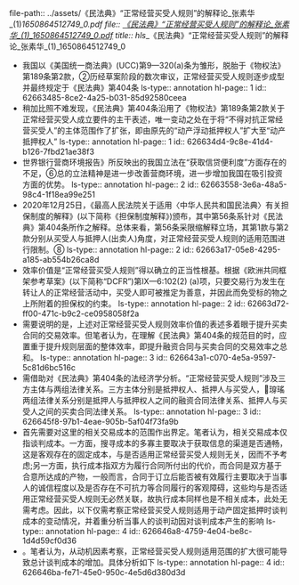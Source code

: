 file-path:: ../assets/《民法典》“正常经营买受人规则”的解释论_张素华_(1)_1650864512749_0.pdf
file:: [《民法典》“正常经营买受人规则”的解释论_张素华_(1)_1650864512749_0.pdf](../assets/《民法典》“正常经营买受人规则”的解释论_张素华_(1)_1650864512749_0.pdf)
title:: hls__《民法典》“正常经营买受人规则”的解释论_张素华_(1)_1650864512749_0

- 我国以《美国统一商法典》(UCC)第9—320(a)条为雏形，脱胎于《物权法》第189条第2款，②历经草案阶段的数次审议，正常经营买受人规则逐步成型并最终规定于《民法典》第404条
  ls-type:: annotation
  hl-page:: 1
  id:: 62663485-8ce2-4a25-b031-85d92580ceea
- 稍加比照不难发现，《民法典》第404条沿用了《物权法》第189条第2款关于正常经营买受人成立要件的主干表述，唯一变动之处在于将“不得对抗正常经营买受人”的主体范围作了扩张，即由原先的“动产浮动抵押权人”扩大至“动产抵押权人”
  ls-type:: annotation
  hl-page:: 1
  id:: 626634d4-9c8e-41d4-b126-7fbd21ae38f3
- 世界银行营商环境报告》所反映出的我国立法在“获取信贷便利度”方面存在的不足，⑥总的立法精神是进一步改善营商环境，进一步增加我国在吸引投资方面的优势。
  ls-type:: annotation
  hl-page:: 2
  id:: 62663558-3e6a-48a5-98c4-1f18ea99e251
- 2020年12月25日，《最高人民法院关于适用〈中华人民共和国民法典〉有关担保制度的解释》(以下简称《担保制度解释》)颁布，其中第56条系针对《民法典》第404条所作之解释。总体来看，第56条采限缩解释立场，其第1款与第2款分别从买受人与抵押人(出卖人)角度，对正常经营买受人规则的适用范围进行限制。⑧
  ls-type:: annotation
  hl-page:: 2
  id:: 62663a17-05e8-4295-a185-ab554b26ca8d
- 效率价值是“正常经营买受人规则”得以确立的正当性根基。根据《欧洲共同框架参考草案》(以下简称“DCFR”)第IX—6:102(2) (a)项，只要交易行为发生在转让人的正常经营活动中，买受人即可被推定为善意，并因此而免受标的物之上所附着的担保权的约束。
  ls-type:: annotation
  hl-page:: 2
  id:: 62663d72-ff00-471c-b9c2-ce0958058f2a
- 需要说明的是，上述对正常经营买受人规则效率价值的表述多着眼于提升买卖合同的交易效率。但笔者认为，在理解《民法典》第404条的规范目的时，应置重于提升规则层面的整体效率，即提升融资合同与买卖合同的交易效率之总和。
  ls-type:: annotation
  hl-page:: 3
  id:: 626643a1-c070-4e5a-9597-5c81d6bc516c
- 需借助对《民法典》第404条的法经济学分析。“正常经营买受人规则”涉及三方主体与两组法律关系。三方主体分别是抵押权人、抵押人与买受人，瑏瑤两组法律关系分别是抵押人与抵押权人之间的融资合同法律关系、抵押人与买受人之间的买卖合同法律关系。
  ls-type:: annotation
  hl-page:: 3
  id:: 626645f8-97b1-4eae-905b-5af04f73fa9b
- 首先需要对这里的相关交易成本的范围作出界定。笔者认为，相关交易成本仅指谈判成本。一方面，搜寻成本的多寡主要取决于获取信息的渠道是否通畅，这是客观存在的固定成本，与是否适用正常经营买受人规则无关，因而不予考虑;另一方面，执行成本指双方为履行合同所付出的代价，而合同是双方基于合意所达成的产物，一般而言，合同于订立后能否被有效履行主要取决于当事人的诚信程度以及是否存在不可抗力等合同履行的客观障碍，这些均与是否适用正常经营买受人规则无必然关联，故执行成本同样也是不相关成本，此处无需考虑。因此，以下仅需考察正常经营买受人规则适用于动产固定抵押时谈判成本的变动情况，并着重分析当事人的谈判动因对谈判成本产生的影响
  ls-type:: annotation
  hl-page:: 4
  id:: 626646a8-4759-4e04-be8c-1d4d59cf0d36
- 。笔者认为，从动机因素考察，正常经营买受人规则适用范围的扩大很可能导致总计谈判成本的增加。具体分析如下
  ls-type:: annotation
  hl-page:: 4
  id:: 626646ba-fe71-45e0-950c-4e5d6d380d3d